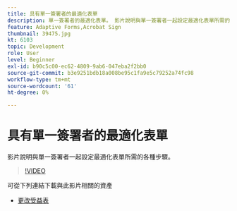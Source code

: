 ```yaml
---
title: 具有單一簽署者的最適化表單
description: 單一簽署者的最適化表單。 影片說明與單一簽署者一起設定最適化表單所需的各種步驟。
feature: Adaptive Forms,Acrobat Sign
thumbnail: 39475.jpg
kt: 6103
topic: Development
role: User
level: Beginner
exl-id: b90c5c00-ec62-4809-9ab6-047eba2f2bb0
source-git-commit: b3e9251bdb18a008be95c1fa9e5c79252a74fc98
workflow-type: tm+mt
source-wordcount: '61'
ht-degree: 0%

---
```


# 具有單一簽署者的最適化表單


影片說明與單一簽署者一起設定最適化表單所需的各種步驟。

>[!VIDEO](https://video.tv.adobe.com/v/39475?quality=12&learn=on)

可從下列連結下載與此影片相關的資產

* [更改受益表 ](assets/change-of-beneficiary-form.zip)
